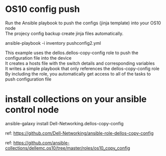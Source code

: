 # OS10 config push

Run the Ansible playbook to push the configs (jinja template) into your OS10 node</br>
The projecy config backup create jinja files automatically.

ansible-playbook -i inventory pushconfig2.yml

This example uses the dellos.dellos-copy-config role to push the configuration file into the device</br>
It creates a hosts file with the switch details and corresponding variables</br>
It writes a simple playbook that only references the dellos-copy-config role</br>
By including the role, you automatically get access to all of the tasks to push configuration file</br>

# install collections on your ansible control node </br>

ansible-galaxy install Dell-Networking.dellos-copy-config </br>

ref: https://github.com/Dell-Networking/ansible-role-dellos-copy-config 

ref: https://github.com/ansible-collections/dellemc.os10/tree/master/roles/os10_copy_config
